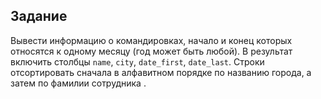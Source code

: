 ## Задание

Вывести информацию о командировках, начало и конец которых относятся к одному месяцу (год может быть любой). В результат включить столбцы `name`, `city`, `date_first`, `date_last`. Строки отсортировать сначала  в алфавитном порядке по названию города, а затем по фамилии сотрудника .